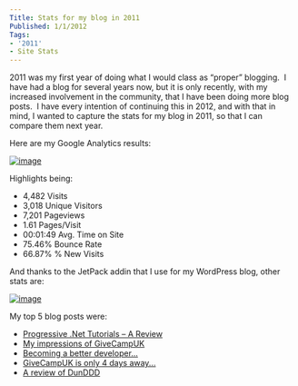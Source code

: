 ```yaml
---
Title: Stats for my blog in 2011
Published: 1/1/2012
Tags:
- '2011'
- Site Stats
---
```


2011 was my first year of doing what I would class as “proper” blogging.  I have had a blog for several years now, but it is only recently, with my increased involvement in the community, that I have been doing more blog posts.  I have every intention of continuing this in 2012, and with that in mind, I wanted to capture the stats for my blog in 2011, so that I can compare them next year.

Here are my Google Analytics results:

[![image](http://www.gep13.co.uk/blog/wp-content/uploads/2012/01/image_thumb.png)](http://www.gep13.co.uk/blog/wp-content/uploads/2012/01/image.png)

Highlights being:

- 4,482 Visits
- 3,018 Unique Visitors
- 7,201 Pageviews
- 1.61 Pages/Visit
- 00:01:49 Avg. Time on Site
- 75.46% Bounce Rate
- 66.87% % New Visits

And thanks to the JetPack addin that I use for my WordPress blog, other stats are:

[![image](http://www.gep13.co.uk/blog/wp-content/uploads/2012/01/image_thumb1.png)](http://www.gep13.co.uk/blog/wp-content/uploads/2012/01/image1.png)

My top 5 blog posts were:

- [Progressive .Net Tutorials – A Review](http://www.gep13.co.uk/blog/progressive-net-tutorials-a-review-skillsmatter-prognet11)
- [My impressions of GiveCampUK](http://www.gep13.co.uk/blog/my-impressions-of-givecampuk)
- [Becoming a better developer...](http://www.gep13.co.uk/blog/becoming-a-better-developer)
- [GiveCampUK is only 4 days away...](http://www.gep13.co.uk/blog/onenote-2010-make-text-in-image-searchable)
- [A review of DunDDD](http://www.gep13.co.uk/blog/a-review-of-dunddd)
